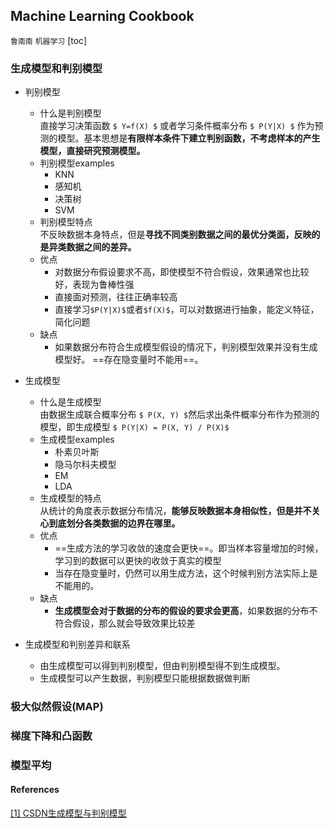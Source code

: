 ## Machine Learning Cookbook
`鲁南南` `机器学习`
[toc]
### 生成模型和判别模型
- 判别模型<br>
    - 什么是判别模型    
    直接学习决策函数 `$ Y=f(X) $` 或者学习条件概率分布 `$ P(Y|X) $` 作为预测的模型。基本思想是**有限样本条件下建立判别函数，不考虑样本的产生模型，直接研究预测模型。**
    - 判别模型examples
        - KNN
        - 感知机
        - 决策树
        - SVM
    - 判别模型特点<br>
    不反映数据本身特点，但是**寻找不同类别数据之间的最优分类面，反映的是异类数据之间的差异。**
    - 优点
        - 对数据分布假设要求不高，即使模型不符合假设，效果通常也比较好，表现为鲁棒性强
        - 直接面对预测，往往正确率较高
        - 直接学习`$P(Y|X)$`或者`$f(X)$`，可以对数据进行抽象，能定义特征，简化问题
    - 缺点
        - 如果数据分布符合生成模型假设的情况下，判别模型效果并没有生成模型好。 ==存在隐变量时不能用==。


- 生成模型
    - 什么是生成模型<br>
    由数据生成联合概率分布 `$ P(X, Y) $`然后求出条件概率分布作为预测的模型，即生成模型 `$ P(Y|X) = P(X, Y) / P(X)$ `
    - 生成模型examples
        - 朴素贝叶斯
        - 隐马尔科夫模型
        - EM
        - LDA
    - 生成模型的特点<br>
    从统计的角度表示数据分布情况，**能够反映数据本身相似性，但是并不关心到底划分各类数据的边界在哪里。**
    - 优点<br>
        - ==生成方法的学习收敛的速度会更快==。即当样本容量增加的时候，学习到的数据可以更快的收敛于真实的模型
        - 当存在隐变量时，仍然可以用生成方法，这个时候判别方法实际上是不能用的。
    - 缺点<br>
        - **生成模型会对于数据的分布的假设的要求会更高**，如果数据的分布不符合假设，那么就会导致效果比较差


- 生成模型和判别差异和联系
    - 由生成模型可以得到判别模型，但由判别模型得不到生成模型。 
    - 生成模型可以产生数据，判别模型只能根据数据做判断
    




### 极大似然假设(MAP)

### 梯度下降和凸函数

### 模型平均


#### References
[[1] CSDN生成模型与判别模型](https://blog.csdn.net/zouxy09/article/details/8195017)